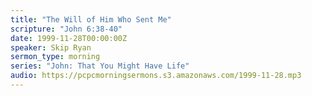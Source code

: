 ```yaml
---
title: "The Will of Him Who Sent Me"
scripture: "John 6:38-40"
date: 1999-11-28T00:00:00Z
speaker: Skip Ryan
sermon_type: morning
series: "John: That You Might Have Life"
audio: https://pcpcmorningsermons.s3.amazonaws.com/1999-11-28.mp3 
---
```



